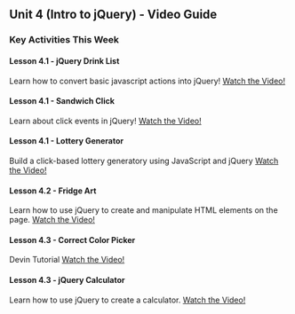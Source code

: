 ## Unit 4 (Intro to jQuery) - Video Guide

### Key Activities This Week

#### Lesson 4.1 - jQuery Drink List

Learn how to convert basic javascript actions into jQuery!
[Watch the Video!](https://www.youtube.com/watch?v=9_9-NeU2L_U)

#### Lesson 4.1 - Sandwich Click

Learn about click events in jQuery!
[Watch the Video!](https://www.youtube.com/watch?v=6BLReDBUZRk)

#### Lesson 4.1 - Lottery Generator

Build a click-based lottery generatory using JavaScript and jQuery
[Watch the Video!](https://www.youtube.com/watch?v=Nh4wxhzePIs)

#### Lesson 4.2 - Fridge Art

Learn how to use jQuery to create and manipulate HTML elements on the page.
[Watch the Video!](https://www.youtube.com/watch?v=gC529k3KzmE)

#### Lesson 4.3 - Correct Color Picker

Devin Tutorial
[Watch the Video!](https://codingbootcamp.hosted.panopto.com/Panopto/Pages/Viewer.aspx?id=d2f7f306-9f5b-4df0-b32d-aa7c0167b3e8)

#### Lesson 4.3 - jQuery Calculator

Learn how to use jQuery to create a calculator.
[Watch the Video!](https://youtu.be/yKE7016Ioxc)
